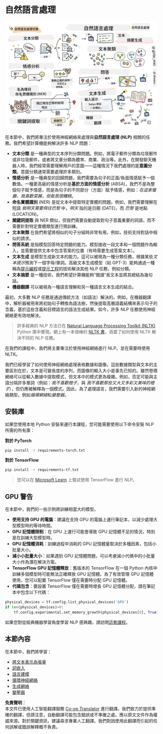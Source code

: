 <!--
CO_OP_TRANSLATOR_METADATA:
{
  "original_hash": "8ef02a9318257ea140ed3ed74442096d",
  "translation_date": "2025-08-24T21:43:23+00:00",
  "source_file": "lessons/5-NLP/README.md",
  "language_code": "hk"
}
-->
# 自然語言處理

![NLP 任務的手繪圖概述](../../../../translated_images/ai-nlp.b22dcb8ca4707ceaee8576db1c5f4089c8cac2f454e9e03ea554f07fda4556b8.hk.png)

在本節中，我們將專注於使用神經網絡來處理與**自然語言處理 (NLP)** 相關的任務。我們希望計算機能夠解決許多 NLP 問題：

* **文本分類** 是一種典型的文本序列分類問題。例如，將電子郵件分類為垃圾郵件或非垃圾郵件，或者將文章分類為體育、商業、政治等。此外，在開發聊天機器人時，我們經常需要理解用戶的意圖——這種情況下我們處理的是**意圖分類**。意圖分類通常需要處理許多類別。
* **情感分析** 是一種典型的回歸問題，我們需要為句子的正面/負面情感賦予一個數值。一種更高級的情感分析是**基於方面的情感分析** (ABSA)，我們不是為整個句子賦予情感，而是為句子的不同部分（方面）賦予情感，例如：*在這家餐廳，我喜歡菜餚，但氣氛很糟糕*。
* **命名實體識別** (NER) 是從文本中提取特定實體的問題。例如，我們需要理解在短語 *我明天需要飛往巴黎* 中，*明天* 指的是日期 (DATE)，而 *巴黎* 是地點 (LOCATION)。  
* **關鍵詞提取** 與 NER 類似，但我們需要自動提取對句子意義重要的詞語，而不需要針對特定實體類型進行預訓練。
* **文本聚類** 在我們希望將相似的句子分組時非常有用，例如，技術支持對話中相似的請求。
* **問答系統** 是指模型回答特定問題的能力。模型接收一段文本和一個問題作為輸入，並需要提供文本中包含答案的位置（有時需要生成答案文本）。
* **文本生成** 是模型生成新文本的能力。這可以被視為一種分類任務，根據某些*文本提示*預測下一個字母/單詞。高級文本生成模型（如 GPT-3）能夠通過一種稱為[提示編程](https://towardsdatascience.com/software-3-0-how-prompting-will-change-the-rules-of-the-game-a982fbfe1e0)或[提示工程](https://medium.com/swlh/openai-gpt-3-and-prompt-engineering-dcdc2c5fcd29)的技術解決其他 NLP 任務，例如分類。
* **文本摘要** 是一種技術，我們希望計算機能夠“閱讀”長文本並將其總結為幾句話。
* **機器翻譯** 可以被視為一種語言理解和另一種語言文本生成的結合。

最初，大多數 NLP 任務是通過傳統方法（如語法）解決的。例如，在機器翻譯中，解析器被用來將初始句子轉換為語法樹，然後提取高層語義結構來表示句子的含義，基於這些含義和目標語言的語法生成結果。如今，許多 NLP 任務使用神經網絡更有效地解決。

> 許多經典的 NLP 方法已在 [Natural Language Processing Toolkit (NLTK)](https://www.nltk.org) Python 庫中實現。網上有一本很棒的 [NLTK 書](https://www.nltk.org/book/)，涵蓋了如何使用 NLTK 解決不同的 NLP 任務。

在我們的課程中，我們將主要專注於使用神經網絡進行 NLP，並在需要時使用 NLTK。

我們已經學習了如何使用神經網絡處理表格數據和圖像。這些數據類型與文本的主要區別在於，文本是可變長度的序列，而圖像的輸入大小是事先已知的。雖然卷積網絡可以從輸入數據中提取模式，但文本中的模式更為複雜。例如，否定可能與主語分隔許多單詞（例如：*我不喜歡橙子*，與 *我不喜歡那些又大又多彩又美味的橙子*），但仍應被解釋為一個模式。因此，為了處理語言，我們需要引入新的神經網絡類型，例如*循環網絡*和*變壓器*。

## 安裝庫

如果您使用本地 Python 安裝來運行本課程，您可能需要使用以下命令安裝 NLP 所需的所有庫：

**對於 PyTorch**
```bash
pip install -r requirements-torch.txt
```
**對於 TensorFlow**
```bash
pip install -r requirements-tf.txt
```

> 您可以在 [Microsoft Learn](https://docs.microsoft.com/learn/modules/intro-natural-language-processing-tensorflow/?WT.mc_id=academic-77998-cacaste) 上嘗試使用 TensorFlow 進行 NLP。

## GPU 警告

在本節中，我們的一些示例將訓練相當大的模型。
* **使用支持 GPU 的電腦**：建議在支持 GPU 的電腦上運行筆記本，以減少處理大型模型時的等待時間。
* **GPU 記憶體限制**：在 GPU 上運行可能會導致 GPU 記憶體不足的情況，特別是在訓練大型模型時。
* **GPU 記憶體消耗**：訓練過程中消耗的 GPU 記憶體量取決於多種因素，包括小批量大小。
* **減小小批量大小**：如果遇到 GPU 記憶體問題，可以考慮減小代碼中的小批量大小作為潛在解決方案。
* **TensorFlow GPU 記憶體釋放**：舊版本的 TensorFlow 在一個 Python 內核中訓練多個模型時可能無法正確釋放 GPU 記憶體。為了有效管理 GPU 記憶體使用，您可以配置 TensorFlow 僅在需要時分配 GPU 記憶體。
* **代碼包含**：要設置 TensorFlow 僅在需要時增長 GPU 記憶體分配，請在筆記本中包含以下代碼：

```python
physical_devices = tf.config.list_physical_devices('GPU') 
if len(physical_devices)>0:
    tf.config.experimental.set_memory_growth(physical_devices[0], True) 
```

如果您對從經典機器學習角度學習 NLP 感興趣，請訪問[這套課程](https://github.com/microsoft/ML-For-Beginners/tree/main/6-NLP)。

## 本節內容
在本節中，我們將學習：

* [將文本表示為張量](13-TextRep/README.md)
* [詞嵌入](14-Emdeddings/README.md)
* [語言建模](15-LanguageModeling/README.md)
* [循環神經網絡](16-RNN/README.md)
* [生成網絡](17-GenerativeNetworks/README.md)
* [變壓器](18-Transformers/README.md)

**免責聲明**：  
本文件已使用人工智能翻譯服務 [Co-op Translator](https://github.com/Azure/co-op-translator) 進行翻譯。我們致力於提供準確的翻譯，但請注意，自動翻譯可能包含錯誤或不準確之處。應以原文文件作為權威來源。對於關鍵資訊，建議尋求專業人工翻譯。我們對因使用此翻譯而引起的任何誤解或錯誤解釋概不負責。